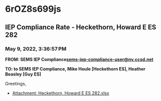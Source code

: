 # 6rOZ8s699js
## IEP Compliance Rate - Heckethorn, Howard E ES 282
### May 9, 2022, 3:36:57 PM
**FROM: SEMS IEP Compliance<sems-iep-compliance-user@nv.ccsd.net>**

**TO: to SEMS IEP Compliance, Mike Houle [Heckethorn ES], Heather Beasley [Guy ES]**


Greetings,  





* [Attachment: Heckethorn, Howard E ES 282.xlsx](6rOZ8s699js-attachment-1.xlsx)

